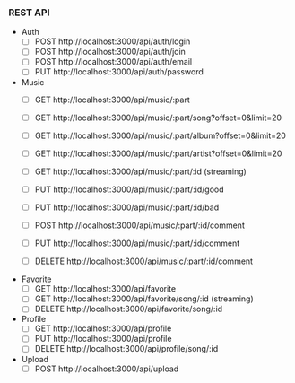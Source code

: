 ### REST API

- Auth
    - [ ] POST      http://localhost:3000/api/auth/login                   
    - [ ] POST      http://localhost:3000/api/auth/join                    
    - [ ] POST      http://localhost:3000/api/auth/email                  
    - [ ] PUT       http://localhost:3000/api/auth/password 

- Music
    - [ ] GET       http://localhost:3000/api/music/:part
    - [ ] GET       http://localhost:3000/api/music/:part/song?offset=0&limit=20
    - [ ] GET       http://localhost:3000/api/music/:part/album?offset=0&limit=20
    - [ ] GET       http://localhost:3000/api/music/:part/artist?offset=0&limit=20
    
    - [ ] GET       http://localhost:3000/api/music/:part/:id (streaming)
    - [ ] PUT       http://localhost:3000/api/music/:part/:id/good
    - [ ] PUT       http://localhost:3000/api/music/:part/:id/bad
    
    - [ ] POST      http://localhost:3000/api/music/:part/:id/comment
    - [ ] PUT       http://localhost:3000/api/music/:part/:id/comment
    - [ ] DELETE    http://localhost:3000/api/music/:part/:id/comment

- Favorite
    - [ ] GET       http://localhost:3000/api/favorite
    - [ ] GET       http://localhost:3000/api/favorite/song/:id (streaming)
    - [ ] DELETE    http://localhost:3000/api/favorite/song/:id

- Profile   
    - [ ] GET       http://localhost:3000/api/profile
    - [ ] PUT       http://localhost:3000/api/profile
    - [ ] DELETE    http://localhost:3000/api/profile/song/:id

- Upload
    - [ ] POST      http://localhost:3000/api/upload